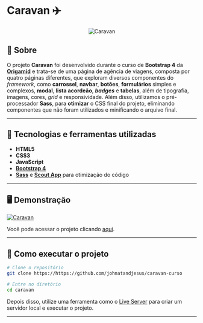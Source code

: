 # Caravan ✈️

<p align="center">
<img src="https://i.imgur.com/T8U9qQc.png" alt="Caravan" title="Caravan">
</p>

## 📖 Sobre

O projeto **Caravan** foi desenvolvido durante o curso de **Bootstrap 4** da **[Origamid](https://www.origamid.com/)** e trata-se de uma página de agência de viagens, composta por quatro páginas diferentes, que exploram diversos componentes do _framework_, como **carrossel**, **navbar**, **botões**, **formulários** simples e complexos, **modal**, **lista acordeão**, **_badges_** e **tabelas**, além de tipografia, imagens, cores, _grid_ e responsividade. Além disso, utilizamos o pré-processador **Sass**, para **otimizar** o CSS final do projeto, eliminando componentes que não foram utilizados e minificando o arquivo final.

---

## 🚀 Tecnologias e ferramentas utilizadas

- **HTML5**
- **CSS3**
- **JavaScript**
- **[Bootstrap 4](https://getbootstrap.com/)**
- **[Sass](https://sass-lang.com/)** e **[Scout App](https://scout-app.io/)** para otimização do código

---

## 🖥️ Demonstração

[![Caravan](https://imgur.com/KDMgQA7.png "Clique para acessar o projeto")](https://johnatandjesus.github.io/caravan-curso/ "Clique para acessar o projeto")

Você pode acessar o projeto clicando [aqui](https://johnatandjesus.github.io/caravan-curso/).

---

## 🔧 Como executar o projeto

```bash
# Clone o repositório
git clone https://https://github.com/johnatandjesus/caravan-curso

# Entre no diretório
cd caravan
```

Depois disso, utilize uma ferramenta como o [Live Server](https://marketplace.visualstudio.com/items?itemName=ritwickdey.LiveServer) para criar um servidor local e executar o projeto.

---
